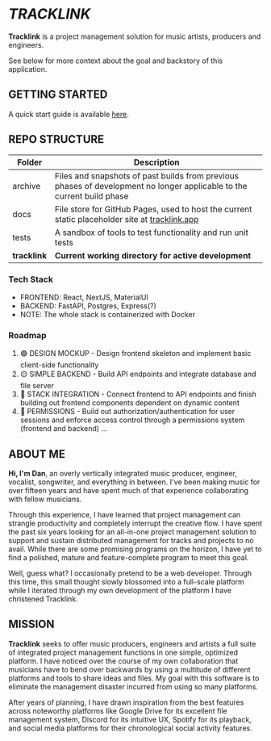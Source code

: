 # *TRACKLINK*

**Tracklink** is a project management solution for music artists, producers and engineers.

See below for more context about the goal and backstory of this application.

## GETTING STARTED

A quick start guide is available [here](./tracklink).

## REPO STRUCTURE
| Folder | Description |
|--|--|
| archive | Files and snapshots of past builds from previous phases of development no longer applicable to the current build phase |
| docs | File store for GitHub Pages, used to host the current static placeholder site at [tracklink.app](https://tracklink.app/) | 
| tests | A sandbox of tools to test functionality and run unit tests |
| **tracklink** | **Current working directory for active development** |

### Tech Stack
- FRONTEND: React, NextJS, MaterialUI
- BACKEND: FastAPI, Postgres, Express(?)
- NOTE: The whole stack is containerized with Docker

### Roadmap
1. 🟢 DESIGN MOCKUP - Design frontend skeleton and implement basic client-side functionality
2. 🟡 SIMPLE BACKEND - Build API endpoints and integrate database and file server
3. 🔴 STACK INTEGRATION - Connect frontend to API endpoints and finish building out frontend components dependent on dynamic content
4. 🔴 PERMISSIONS - Build out authorization/authentication for user sessions and enforce access control through a permissions system (frontend and backend)
...

## ABOUT ME

**Hi, I'm Dan**, an overly vertically integrated music producer, engineer, vocalist, songwriter, and everything in between. I've been making music for over fifteen years and have spent much of that experience collaborating with fellow musicians.

Through this experience, I have learned that project management can strangle productivity and completely interrupt the creative flow. I have spent the past six years looking for an all-in-one project management solution to support and sustain distributed management for tracks and projects to no avail. While there are some promising programs on the horizon, I have yet to find a polished, mature and feature-complete program to meet this goal.

Well, guess what? I occasionally pretend to be a web developer. Through this time, this small thought slowly blossomed into a full-scale platform while I iterated through my own development of the platform I have christened Tracklink.

## MISSION

**Tracklink** seeks to offer music producers, engineers and artists a full suite of integrated project management functions in one simple, optimized platform. I have noticed over the course of my own collaboration that musicians have to bend over backwards by using a multitude of different platforms and tools to share ideas and files. My goal with this software is to eliminate the management disaster incurred from using so many platforms.

After years of planning, I have drawn inspiration from the best features across noteworthy platforms like Google Drive for its excellent file management system, Discord for its intuitive UX, Spotify for its playback, and social media platforms for their chronological social activity features.
